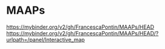 # MAAPs

https://mybinder.org/v2/gh/FrancescaPontin/MAAPs/HEAD
https://mybinder.org/v2/gh/FrancescaPontin/MAAPs/HEAD/?urlpath=/panel/Interactive_map
